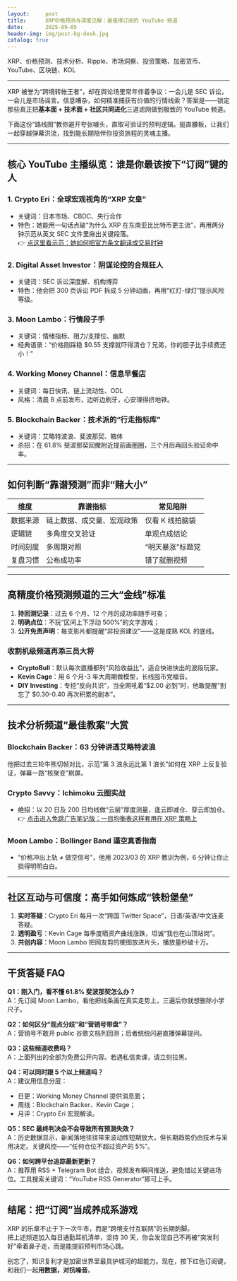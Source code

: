 ```yaml
---
layout:     post
title:      XRP价格预测与深度见解：最值得订阅的 YouTube 频道
date:       2025-09-05
header-img: img/post-bg-desk.jpg
catalog: true
---
```


XRP、价格预测、技术分析、Ripple、市场洞察、投资策略、加密货币、YouTube、区块链、KOL

---

XRP 被誉为“跨境转帐王者”，却在舆论场里常年伴着争议：一会儿是 SEC 诉讼，一会儿是市场谣言。信息嘈杂，如何精准捕获有价值的行情线索？答案是——锁定那些真正把**基本面 + 技术面 + 社区共同进化**三道滤网做到极致的 YouTube 频道。

下面这份“路线图”教你避开夸张噱头，直取可验证的预判逻辑。挺直腰板，让我们一起穿越弹幕洪流，找到能长期陪伴你投资旅程的灵魂主播。

---

## 核心 YouTube 主播纵览：谁是你最该按下“订阅”键的人

### 1. Crypto Eri：全球宏观视角的“XRP 女皇”
- 关键词：日本市场、CBDC、央行合作
- 特色：她能用一句话点破“为什么 XRP 在东南亚比比特币更主流”，再用两分钟示范从英文 SEC 文件里揪出关键段落。  
👉 [点这里看示范：她如何把官方条文翻译成交易时钟](https://okxdog.com/)

### 2. Digital Asset Investor：阴谋论控的合规狂人
- 关键词：SEC 诉讼深度解、机构博弈
- 特色：他会把 300 页诉讼 PDF 拆成 5 分钟动画，再用“红灯-绿灯”提示风险等级。

### 3. Moon Lambo：行情段子手  
- 关键词：情绪指标、阻力/支撑位、幽默
- 经典语录：“价格刚踩稳 $0.55 支撑就吓得清仓？兄弟，你的胆子比手续费还小！”

### 4. Working Money Channel：信息早餐店  
- 关键词：每日快讯、链上流动性、ODL
- 风格：清晨 8 点前发布，边听边刷牙，心安理得挤地铁。

### 5. Blockchain Backer：技术派的“行走指标库”  
- 关键词：艾略特波浪、斐波那契、箱体
- 杀招：在 61.8% 斐波那契回撤附近提前画圈圈，三个月后再回头验证命中率。

---

## 如何判断“靠谱预测”而非“赌大小”

| 维度         | 靠谱指标                  | 常见陷阱             |
|--------------|---------------------------|----------------------|
| 数据来源     | 链上数据、成交量、宏观政策 | 仅看 K 线拍脑袋       |
| 逻辑链       | 多角度交叉验证             | 单观点成结论          |
| 时间刻度     | 多周期对照                 | “明天暴涨”标题党       |
| 复盘习惯     | 公布成功率                 | 错了就删视频          |

---

## 高精度价格预测频道的三大“金线”标准

1. **持回测记录**：过去 6 个月、12 个月的成功率随手可查；  
2. **明确点位**：不玩“区间上下浮动 500%”的文字游戏；  
3. **公开免责声明**：每支影片都提醒“非投资建议”——这是成熟 KOL 的底线。

### 收割机级频道再添三员大将

- **CryptoBull**：默认每次直播都列“风险收益比”，适合快进快出的波段玩家。  
- **Kevin Cage**：用 6 个月-3 年大周期做模型，长线囤币党福音。  
- **DIY Investing**：专挖“反向共识”，当全网吼着“$2.00 必到”时，他敢提醒“别忘了 $0.30-0.40 再次积累的剧本”。

---

## 技术分析频道“最佳教案”大赏

### Blockchain Backer：63 分钟讲透艾略特波浪
他把过去三轮牛熊切帧对比，示范“第 3 浪永远比第 1 浪长”如何在 XRP 上反复验证，弹幕一路“核聚变”刷屏。

### Crypto Savvy：Ichimoku 云图实战
- 绝招：以 20 日及 200 日均线做“云层”厚度测量，逢云即减仓、穿云即加仓。  
👉 [点击进入免跳广告笔记版：一目均衡表这样套用在 XRP 策略上](https://okxdog.com/)

### Moon Lambo：Bollinger Band 逼空真香指南  
- “价格冲出上轨 ≠ 做空信号”，他用 2023/03 的 XRP 教训为例，6 分钟让你止损得明明白白。

---

## 社区互动与可信度：高手如何炼成“铁粉堡垒”

1. **实时答疑**：Crypto Eri 每月一次“跨国 Twitter Space”，日语/英语/中文连麦答疑。  
2. **透明盈亏**：Kevin Cage 每季度晒资产曲线涨跌，坦诚“我也在山顶站岗”。  
3. **共创内容**：Moon Lambo 把网友剪的梗图放进片头，播放量秒破十万。

---

## 干货答疑 FAQ

**Q1：刚入门，看不懂 61.8% 斐波那契怎么办？**  
A：先订阅 Moon Lambo，看他把线条画在真实走势上，三遍后你就想删除小学尺子。

**Q2：如何区分“观点分歧”和“营销号带盘”？**  
A：营销号不敢开 public 谷歌文档列回测；后者统统闪避直播弹幕提问。

**Q3：这些频道收费吗？**  
A：上面列出的全部为免费公开内容。若遇私信卖课，请立刻拉黑。

**Q4：可以同时跟 5 个以上频道吗？**  
A：建议用信息分层：  
- 日更：Working Money Channel 提供消息面；  
- 周线：Blockchain Backer、Kevin Cage；  
- 月评：Crypto Eri 宏观解读。

**Q5：SEC 最终判决会不会导致所有预测失效？**  
A：历史数据显示，新闻落地往往带来波动性短期放大，但长期趋势仍由技术与采用决定。关键风控——“任何仓位不超过资产的 5%”。

**Q6：如何跨平台追踪最新更新？**  
A：推荐用 RSS + Telegram Bot 组合，视频发布瞬间推送，避免错过关键进场位。工具搜索关键词：“YouTube RSS Generator”即可上手。

---

## 结尾：把“订阅”当成养成系游戏

XRP 的乐章不止于下一次牛市，而是“跨境支付互联网”的长期韵脚。  
把上述频道加入每日通勤耳机清单，坚持 30 天，你会发现自己不再被“突发利好”牵着鼻子走，而是能提前预判市场心跳。

别忘了，知识复利才是加密世界里最具护城河的超能力。现在，按下红色订阅键，和我们一起**用数据，对抗噪音**。